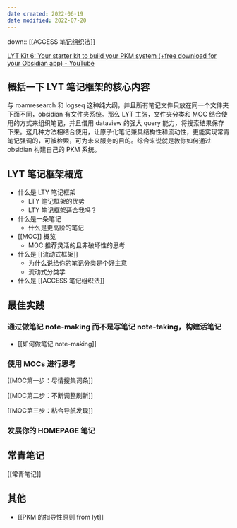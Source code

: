 ```yaml
---
date created: 2022-06-19
date modified: 2022-07-20
---
```


down:: [[ACCESS 笔记组织法]]

[LYT Kit 6: Your starter kit to build your PKM system (+free download for your Obsidian app) - YouTube](https://www.youtube.com/watch?v=ftzQOkzGCLg)

## 概括一下 LYT 笔记框架的核心内容

与 roamresearch 和 logseq 这种纯大纲，并且所有笔记文件只放在同一个文件夹下面不同，obsidian 有文件夹系统。那么 LYT 主张，文件夹分类和 MOC 结合使用的方式来组织笔记，并且借用 dataview 的强大 query 能力，将搜索结果保存下来。这几种方法相结合使用，让原子化笔记兼具结构性和流动性，更能实现常青笔记强调的，可被检索，可为未来服务的目的。综合来说就是教你如何通过 obsidian 构建自己的 PKM 系统。

## LYT 笔记框架概览

- 什么是 LTY 笔记框架
	- LTY 笔记框架的优势
	- LTY 笔记框架适合我吗？
- 什么是一条笔记
	- 什么是更高阶的笔记
- [[MOC]] 概览
	- MOC 推荐灵活的且非破坏性的思考
- 什么是 [[流动式框架]]
	- 为什么说给你的笔记分类是个好主意
	- 流动式分类学
- 什么是 [[ACCESS 笔记组织法]]

## 最佳实践

### 通过做笔记 note-making 而不是写笔记 note-taking，构建活笔记

- [[如何做笔记 note-making]]

### 使用 MOCs 进行思考

[[MOC第一步：尽情搜集词条]]

[[MOC第二步：不断调整刷新]]

[[MOC第三步：粘合导航发现]]

### 发展你的 HOMEPAGE 笔记

## 常青笔记

[[常青笔记]]

## 其他

- [[PKM 的指导性原则 from lyt]]
